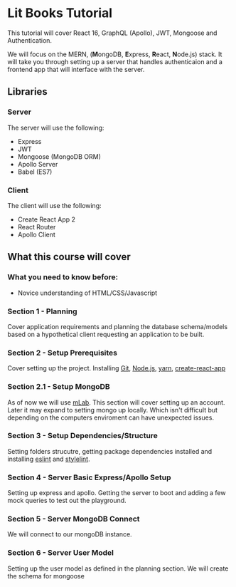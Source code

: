 # Lit Books Tutorial

This tutorial will cover React 16, GraphQL (Apollo), JWT, Mongoose and Authentication.

We will focus on the MERN, (**M**ongoDB, **E**xpress, **R**eact, **N**ode.js) stack. It will take you through setting up a server that handles authenticaion and a frontend app that will interface with the server.

## Libraries

### Server

The server will use the following:
- Express
- JWT
- Mongoose (MongoDB ORM)
- Apollo Server
- Babel (ES7)

### Client

The client will use the following:
- Create React App 2
- React Router
- Apollo Client

## What this course will cover

### What you need to know before:
- Novice understanding of HTML/CSS/Javascript

### Section 1 - Planning

Cover application requirements and planning the database schema/models based on a hypothetical client requesting an application to be built.

### Section 2 - Setup Prerequisites

Cover setting up the project. Installing [Git](https://git-scm.com/), [Node.js](https://nodejs.org/en/), [yarn](https://yarnpkg.com), [create-react-app](https://github.com/facebook/create-react-app)

### Section 2.1 - Setup MongoDB

As of now we will use [mLab](https://mlab.com/). This section will cover setting up an account. Later it may expand to setting mongo up locally. Which isn't difficult but depending on the computers enviroment can have unexpected issues.

### Section 3 - Setup Dependencies/Structure

Setting folders strucutre, getting package dependencies installed and installing [eslint](https://eslint.org/) and [stylelint](https://github.com/stylelint/stylelint).

### Section 4 - Server Basic Express/Apollo Setup

Setting up express and apollo. Getting the server to boot and adding a few mock queries to test out the playground.


### Section 5 - Server MongoDB Connect

We will connect to our mongoDB instance.

### Section 6 - Server User Model

Setting up the user model as defined in the planning section. We will create the schema for mongoose